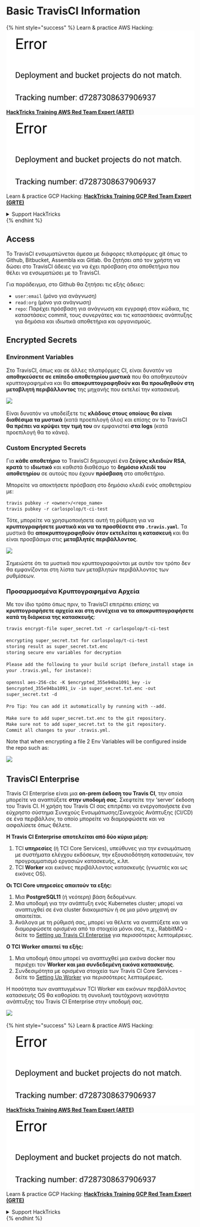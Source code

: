 # Basic TravisCI Information

{% hint style="success" %}
Learn & practice AWS Hacking:<img src="../../.gitbook/assets/image (1) (1).png" alt="" data-size="line">[**HackTricks Training AWS Red Team Expert (ARTE)**](https://training.hacktricks.xyz/courses/arte)<img src="../../.gitbook/assets/image (1) (1).png" alt="" data-size="line">\
Learn & practice GCP Hacking: <img src="../../.gitbook/assets/image (2).png" alt="" data-size="line">[**HackTricks Training GCP Red Team Expert (GRTE)**<img src="../../.gitbook/assets/image (2).png" alt="" data-size="line">](https://training.hacktricks.xyz/courses/grte)

<details>

<summary>Support HackTricks</summary>

* Check the [**subscription plans**](https://github.com/sponsors/carlospolop)!
* **Join the** 💬 [**Discord group**](https://discord.gg/hRep4RUj7f) or the [**telegram group**](https://t.me/peass) or **follow** us on **Twitter** 🐦 [**@hacktricks\_live**](https://twitter.com/hacktricks\_live)**.**
* **Share hacking tricks by submitting PRs to the** [**HackTricks**](https://github.com/carlospolop/hacktricks) and [**HackTricks Cloud**](https://github.com/carlospolop/hacktricks-cloud) github repos.

</details>
{% endhint %}

## Access

Το TravisCI ενσωματώνεται άμεσα με διάφορες πλατφόρμες git όπως το Github, Bitbucket, Assembla και Gitlab. Θα ζητήσει από τον χρήστη να δώσει στο TravisCI άδειες για να έχει πρόσβαση στα αποθετήρια που θέλει να ενσωματώσει με το TravisCI.

Για παράδειγμα, στο Github θα ζητήσει τις εξής άδειες:

* `user:email` (μόνο για ανάγνωση)
* `read:org` (μόνο για ανάγνωση)
* `repo`: Παρέχει πρόσβαση για ανάγνωση και εγγραφή στον κώδικα, τις καταστάσεις commit, τους συνεργάτες και τις καταστάσεις ανάπτυξης για δημόσια και ιδιωτικά αποθετήρια και οργανισμούς.

## Encrypted Secrets

### Environment Variables

Στο TravisCI, όπως και σε άλλες πλατφόρμες CI, είναι δυνατόν να **αποθηκεύσετε σε επίπεδο αποθετηρίου μυστικά** που θα αποθηκευτούν κρυπτογραφημένα και θα **αποκρυπτογραφηθούν και θα προωθηθούν στη μεταβλητή περιβάλλοντος** της μηχανής που εκτελεί την κατασκευή.

![](<../../.gitbook/assets/image (203).png>)

Είναι δυνατόν να υποδείξετε τις **κλάδους στους οποίους θα είναι διαθέσιμα τα μυστικά** (κατά προεπιλογή όλοι) και επίσης αν το TravisCI **θα πρέπει να κρύψει την τιμή του** αν εμφανιστεί **στα logs** (κατά προεπιλογή θα το κάνει).

### Custom Encrypted Secrets

Για **κάθε αποθετήριο** το TravisCI δημιουργεί ένα **ζεύγος κλειδιών RSA**, **κρατά** το **ιδιωτικό** και καθιστά διαθέσιμο το **δημόσιο κλειδί του αποθετηρίου** σε αυτούς που έχουν **πρόσβαση** στο αποθετήριο.

Μπορείτε να αποκτήσετε πρόσβαση στο δημόσιο κλειδί ενός αποθετηρίου με:
```
travis pubkey -r <owner>/<repo_name>
travis pubkey -r carlospolop/t-ci-test
```
Τότε, μπορείτε να χρησιμοποιήσετε αυτή τη ρύθμιση για να **κρυπτογραφήσετε μυστικά και να τα προσθέσετε στο `.travis.yaml`**. Τα μυστικά θα **αποκρυπτογραφηθούν όταν εκτελείται η κατασκευή** και θα είναι προσβάσιμα στις **μεταβλητές περιβάλλοντος**.

![](<../../.gitbook/assets/image (139).png>)

Σημειώστε ότι τα μυστικά που κρυπτογραφούνται με αυτόν τον τρόπο δεν θα εμφανίζονται στη λίστα των μεταβλητών περιβάλλοντος των ρυθμίσεων.

### Προσαρμοσμένα Κρυπτογραφημένα Αρχεία

Με τον ίδιο τρόπο όπως πριν, το TravisCI επιτρέπει επίσης να **κρυπτογραφήσετε αρχεία και στη συνέχεια να τα αποκρυπτογραφήσετε κατά τη διάρκεια της κατασκευής**:
```
travis encrypt-file super_secret.txt -r carlospolop/t-ci-test

encrypting super_secret.txt for carlospolop/t-ci-test
storing result as super_secret.txt.enc
storing secure env variables for decryption

Please add the following to your build script (before_install stage in your .travis.yml, for instance):

openssl aes-256-cbc -K $encrypted_355e94ba1091_key -iv $encrypted_355e94ba1091_iv -in super_secret.txt.enc -out super_secret.txt -d

Pro Tip: You can add it automatically by running with --add.

Make sure to add super_secret.txt.enc to the git repository.
Make sure not to add super_secret.txt to the git repository.
Commit all changes to your .travis.yml.
```
Note that when encrypting a file 2 Env Variables will be configured inside the repo such as:

![](<../../.gitbook/assets/image (170).png>)

## TravisCI Enterprise

Travis CI Enterprise είναι μια **on-prem έκδοση του Travis CI**, την οποία μπορείτε να αναπτύξετε **στην υποδομή σας**. Σκεφτείτε την ‘server’ έκδοση του Travis CI. Η χρήση του Travis CI σας επιτρέπει να ενεργοποιήσετε ένα εύχρηστο σύστημα Συνεχούς Ενσωμάτωσης/Συνεχούς Ανάπτυξης (CI/CD) σε ένα περιβάλλον, το οποίο μπορείτε να διαμορφώσετε και να ασφαλίσετε όπως θέλετε.

**Η Travis CI Enterprise αποτελείται από δύο κύρια μέρη:**

1. TCI **υπηρεσίες** (ή TCI Core Services), υπεύθυνες για την ενσωμάτωση με συστήματα ελέγχου εκδόσεων, την εξουσιοδότηση κατασκευών, τον προγραμματισμό εργασιών κατασκευής, κ.λπ.
2. TCI **Worker** και εικόνες περιβάλλοντος κατασκευής (γνωστές και ως εικόνες OS).

**Οι TCI Core υπηρεσίες απαιτούν τα εξής:**

1. Μια **PostgreSQL11** (ή νεότερη) βάση δεδομένων.
2. Μια υποδομή για την ανάπτυξη ενός Kubernetes cluster; μπορεί να αναπτυχθεί σε ένα cluster διακομιστών ή σε μια μόνο μηχανή αν απαιτείται.
3. Ανάλογα με τη ρύθμισή σας, μπορεί να θέλετε να αναπτύξετε και να διαμορφώσετε ορισμένα από τα στοιχεία μόνοι σας, π.χ., RabbitMQ - δείτε το [Setting up Travis CI Enterprise](https://docs.travis-ci.com/user/enterprise/tcie-3.x-setting-up-travis-ci-enterprise/) για περισσότερες λεπτομέρειες.

**Ο TCI Worker απαιτεί τα εξής:**

1. Μια υποδομή όπου μπορεί να αναπτυχθεί μια εικόνα docker που περιέχει τον **Worker και μια συνδεδεμένη εικόνα κατασκευής**.
2. Συνδεσιμότητα με ορισμένα στοιχεία των Travis CI Core Services - δείτε το [Setting Up Worker](https://docs.travis-ci.com/user/enterprise/setting-up-worker/) για περισσότερες λεπτομέρειες.

Η ποσότητα των αναπτυγμένων TCI Worker και εικόνων περιβάλλοντος κατασκευής OS θα καθορίσει τη συνολική ταυτόχρονη ικανότητα ανάπτυξης του Travis CI Enterprise στην υποδομή σας.

![](<../../.gitbook/assets/image (199).png>)

{% hint style="success" %}
Learn & practice AWS Hacking:<img src="../../.gitbook/assets/image (1) (1).png" alt="" data-size="line">[**HackTricks Training AWS Red Team Expert (ARTE)**](https://training.hacktricks.xyz/courses/arte)<img src="../../.gitbook/assets/image (1) (1).png" alt="" data-size="line">\
Learn & practice GCP Hacking: <img src="../../.gitbook/assets/image (2).png" alt="" data-size="line">[**HackTricks Training GCP Red Team Expert (GRTE)**<img src="../../.gitbook/assets/image (2).png" alt="" data-size="line">](https://training.hacktricks.xyz/courses/grte)

<details>

<summary>Support HackTricks</summary>

* Check the [**subscription plans**](https://github.com/sponsors/carlospolop)!
* **Join the** 💬 [**Discord group**](https://discord.gg/hRep4RUj7f) or the [**telegram group**](https://t.me/peass) or **follow** us on **Twitter** 🐦 [**@hacktricks\_live**](https://twitter.com/hacktricks\_live)**.**
* **Share hacking tricks by submitting PRs to the** [**HackTricks**](https://github.com/carlospolop/hacktricks) and [**HackTricks Cloud**](https://github.com/carlospolop/hacktricks-cloud) github repos.

</details>
{% endhint %}
